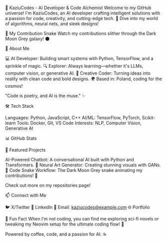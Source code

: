 👾 KaziuCodes - AI Developer & Code Alchemist
Welcome to my GitHub universe! I'm KaziuCodes, an AI developer crafting intelligent solutions with a passion for code, creativity, and cutting-edge tech. 🚀 Dive into my world of algorithms, neural nets, and sleek designs!

🐍 My Contribution Snake
Watch my contributions slither through the Dark Moon Grey galaxy! 🌑


🌟 About Me

💻 AI Developer: Building smart systems with Python, TensorFlow, and a sprinkle of magic.
🔍 Explorer: Always learning—whether it's LLMs, computer vision, or generative AI.
🎨 Creative Coder: Turning ideas into reality with clean code and bold designs.
🌍 Based in: Poland, coding for the cosmos!


"Code is poetry, and AI is the muse." ✨


🛠️ Tech Stack


Languages: Python, JavaScript, C++
AI/ML: TensorFlow, PyTorch, Scikit-learn
Tools: Docker, Git, VS Code
Interests: NLP, Computer Vision, Generative AI


📊 GitHub Stats


🚀 Featured Projects

AI-Powered Chatbot: A conversational AI built with Python and Transformers. 🤖
Neural Art Generator: Creating stunning visuals with GANs. 🎨
Code Snake Workflow: The Dark Moon Grey snake animating my contributions! 🐍

Check out more on my repositories page!

📫 Connect with Me

🐦 X/Twitter
💼 LinkedIn
📧 Email: kaziucodes@example.com
🌐 Portfolio


🎉 Fun Fact
When I'm not coding, you can find me exploring sci-fi novels or tweaking my Neovim setup for the ultimate coding flow! 🚀

  



Powered by coffee, code, and a passion for AI. ☕
